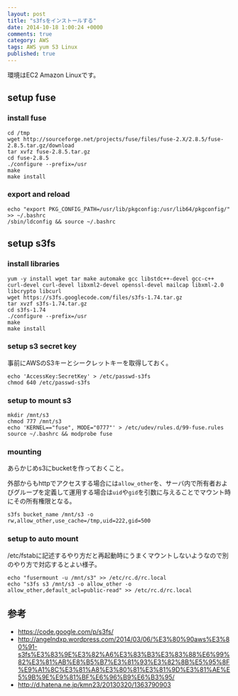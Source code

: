 ```yaml
---
layout: post
title: "s3fsをインストールする"
date: 2014-10-18 1:00:24 +0000
comments: true
category: AWS
tags: AWS yum S3 Linux
published: true
---
```


環境はEC2 Amazon Linuxです。

## setup fuse

### install fuse

```
cd /tmp
wget http://sourceforge.net/projects/fuse/files/fuse-2.X/2.8.5/fuse-2.8.5.tar.gz/download
tar xvfz fuse-2.8.5.tar.gz
cd fuse-2.8.5
./configure --prefix=/usr
make
make install
```

### export and reload

```
echo "export PKG_CONFIG_PATH=/usr/lib/pkgconfig:/usr/lib64/pkgconfig/" >> ~/.bashrc
/sbin/ldconfig && source ~/.bashrc
```

## setup s3fs

### install libraries

```
yum -y install wget tar make automake gcc libstdc++-devel gcc-c++ curl-devel curl-devel libxml2-devel openssl-devel mailcap libxml-2.0 libcrypto libcurl
wget https://s3fs.googlecode.com/files/s3fs-1.74.tar.gz
tar xvzf s3fs-1.74.tar.gz
cd s3fs-1.74
./configure --prefix=/usr
make
make install
```

### setup s3 secret key

事前にAWSのS3キーとシークレットキーを取得しておく。

```
echo 'AccessKey:SecretKey' > /etc/passwd-s3fs
chmod 640 /etc/passwd-s3fs
```

### setup to mount s3

```
mkdir /mnt/s3
chmod 777 /mnt/s3
echo 'KERNEL=="fuse", MODE="0777"' > /etc/udev/rules.d/99-fuse.rules
source ~/.bashrc && modprobe fuse
```

### mounting

あらかじめs3にbucketを作っておくこと。

外部からもhttpでアクセスする場合には`allow_other`を、サーバ内で所有者およびグループを定義して運用する場合は`uid`や`gid`を引数に与えることでマウント時にその所有権限となる。

```
s3fs bucket_name /mnt/s3 -o rw,allow_other,use_cache=/tmp,uid=222,gid=500
```

### setup to auto mount

/etc/fstabに記述するやり方だと再起動時にうまくマウントしないようなので別のやり方で対応するとよい様子。

```
echo "fusermount -u /mnt/s3" >> /etc/rc.d/rc.local
echo "s3fs s3 /mnt/s3 -o allow_other -o allow_other,default_acl=public-read" >> /etc/rc.d/rc.local
```

## 参考
+ <https://code.google.com/p/s3fs/>
+ <http://angelndxp.wordpress.com/2014/03/06/%E3%80%90aws%E3%80%91-s3fs%E3%83%9E%E3%82%A6%E3%83%B3%E3%83%88%E6%99%82%E3%81%AB%E8%B5%B7%E3%81%93%E3%82%8B%E5%95%8F%E9%A1%8C%E3%81%A8%E3%80%81%E3%81%9D%E3%81%AE%E5%9B%9E%E9%81%BF%E6%96%B9%E6%B3%95/>
+ <http://d.hatena.ne.jp/kmn23/20130320/1363790903>
